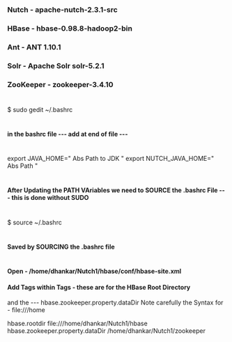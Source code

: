 ### Nutch - apache-nutch-2.3.1-src
### HBase - hbase-0.98.8-hadoop2-bin
### Ant - ANT 1.10.1
### Solr - Apache Solr solr-5.2.1
### ZooKeeper - zookeeper-3.4.10
#
$ sudo gedit ~/.bashrc
#
#### in the bashrc file --- add at end of file --- 
#
export JAVA_HOME=" Abs Path to JDK "
export NUTCH_JAVA_HOME=" Abs Path "
#
#### After Updating the PATH VAriables we need to SOURCE the .bashrc File --- this is done without SUDO 
#
$ source ~/.bashrc
#
####  Saved by SOURCING the .bashrc file 
#
#### Open - /home/dhankar/Nutch1/hbase/conf/hbase-site.xml
#### Add <property> Tags within <configuration> Tags - these are for the HBase Root Directory 
and the --- hbase.zookeeper.property.dataDir
Note carefully the Syntax for - file:///home

<configuration>

<property>
        <name>hbase.rootdir</name>
        <value>file:///home/dhankar/Nutch1/hbase</value>
    </property>
    <property>
        <name>hbase.zookeeper.property.dataDir</name>
        <value>/home/dhankar/Nutch1/zookeeper</value>
    </property>


</configuration>





